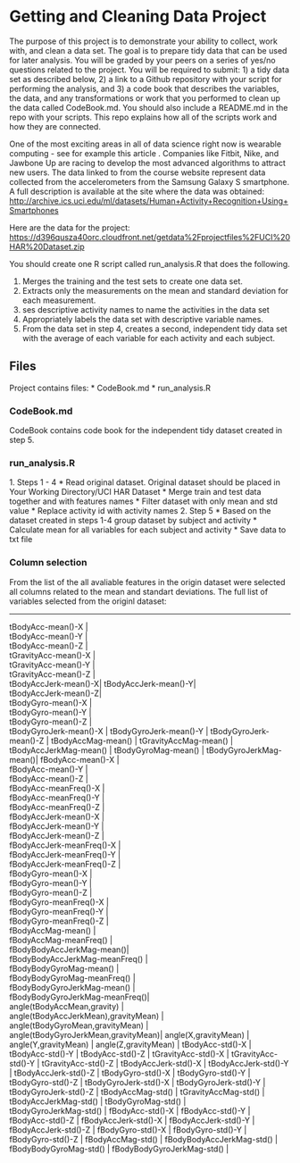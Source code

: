 <h1> Getting and Cleaning Data Project </h1>

The purpose of this project is to demonstrate your ability to collect, work with, and clean a data set. The goal is to prepare tidy data that can be used for later analysis. You will be graded by your peers on a series of yes/no questions related to the project. You will be required to submit: 1) a tidy data set as described below, 2) a link to a Github repository with your script for performing the analysis, and 3) a code book that describes the variables, the data, and any transformations or work that you performed to clean up the data called CodeBook.md. You should also include a README.md in the repo with your scripts. This repo explains how all of the scripts work and how they are connected.  

One of the most exciting areas in all of data science right now is wearable computing - see for example this article . Companies like Fitbit, Nike, and Jawbone Up are racing to develop the most advanced algorithms to attract new users. The data linked to from the course website represent data collected from the accelerometers from the Samsung Galaxy S smartphone. A full description is available at the site where the data was obtained: 
http://archive.ics.uci.edu/ml/datasets/Human+Activity+Recognition+Using+Smartphones 

Here are the data for the project: 
https://d396qusza40orc.cloudfront.net/getdata%2Fprojectfiles%2FUCI%20HAR%20Dataset.zip 

You should create one R script called run_analysis.R that does the following. 
1. Merges the training and the test sets to create one data set.
2. Extracts only the measurements on the mean and standard deviation for each measurement. 
3. ses descriptive activity names to name the activities in the data set
4. Appropriately labels the data set with descriptive variable names. 
5. From the data set in step 4, creates a second, independent tidy data set with the average of each variable for each activity and each subject.

<h2>Files </h2>
Project contains files:
* CodeBook.md
* run_analysis.R

<h3> CodeBook.md </h3>
CodeBook contains code book for the independent tidy dataset created in step 5.

<h3> run_analysis.R </h3>
1. Steps 1 - 4
    * Read original dataset. Original dataset should be placed in Your Working Directory/UCI HAR Dataset
    * Merge train and test data together and with features names
    * Filter dataset with only mean and std value
    * Replace activity id with activity names
2. Step 5
    * Based on the dataset created in steps 1-4 group dataset by subject and activity
    * Calculate mean for all variables for each subject and activity
    * Save data to txt file

<h3> Column selection </h3>

From the list of the all avaliable features in the origin dataset were selected all columns related to the mean and standart deviations. 
The full list of variables selected from the originl dataset:

------------------
tBodyAcc-mean()-X |                   
tBodyAcc-mean()-Y |                
tBodyAcc-mean()-Z |                  
tGravityAcc-mean()-X |               
tGravityAcc-mean()-Y |             
tGravityAcc-mean()-Z |              
tBodyAccJerk-mean()-X|
tBodyAccJerk-mean()-Y|          
tBodyAccJerk-mean()-Z|       
tBodyGyro-mean()-X   |               
tBodyGyro-mean()-Y   |              
tBodyGyro-mean()-Z   |             
tBodyGyroJerk-mean()-X | 
tBodyGyroJerk-mean()-Y |
tBodyGyroJerk-mean()-Z |
tBodyAccMag-mean()     |
tGravityAccMag-mean()  |
tBodyAccJerkMag-mean() |
tBodyGyroMag-mean()    |
tBodyGyroJerkMag-mean()|
fBodyAcc-mean()-X      |            
fBodyAcc-mean()-Y      |            
fBodyAcc-mean()-Z      |             
fBodyAcc-meanFreq()-X  |            
fBodyAcc-meanFreq()-Y  |            
fBodyAcc-meanFreq()-Z  |            
fBodyAccJerk-mean()-X  |            
fBodyAccJerk-mean()-Y  |            
fBodyAccJerk-mean()-Z  |             
fBodyAccJerk-meanFreq()-X |           
fBodyAccJerk-meanFreq()-Y |          
fBodyAccJerk-meanFreq()-Z |          
fBodyGyro-mean()-X        |         
fBodyGyro-mean()-Y        |          
fBodyGyro-mean()-Z        |         
fBodyGyro-meanFreq()-X    |          
fBodyGyro-meanFreq()-Y    |          
fBodyGyro-meanFreq()-Z    |         
fBodyAccMag-mean()        |         
fBodyAccMag-meanFreq()    |          
fBodyBodyAccJerkMag-mean()|         
fBodyBodyAccJerkMag-meanFreq() |      
fBodyBodyGyroMag-mean()     |        
fBodyBodyGyroMag-meanFreq()  |       
fBodyBodyGyroJerkMag-mean()   |      
fBodyBodyGyroJerkMag-meanFreq()|     
angle(tBodyAccMean,gravity)     |    
angle(tBodyAccJerkMean),gravityMean) |
angle(tBodyGyroMean,gravityMean)    |
angle(tBodyGyroJerkMean,gravityMean)|
angle(X,gravityMean)                |
angle(Y,gravityMean)                |
angle(Z,gravityMean)                |
tBodyAcc-std()-X                    |
tBodyAcc-std()-Y                   |
tBodyAcc-std()-Z                    |
tGravityAcc-std()-X                |
tGravityAcc-std()-Y                 |
tGravityAcc-std()-Z                 |
tBodyAccJerk-std()-X                |
tBodyAccJerk-std()-Y                |
tBodyAccJerk-std()-Z                |
tBodyGyro-std()-X                   |
tBodyGyro-std()-Y                   |
tBodyGyro-std()-Z                   |
tBodyGyroJerk-std()-X               |
tBodyGyroJerk-std()-Y               |
tBodyGyroJerk-std()-Z               |
tBodyAccMag-std()                   |
tGravityAccMag-std()                |
tBodyAccJerkMag-std()               |
tBodyGyroMag-std()                  |      
tBodyGyroJerkMag-std()              |
fBodyAcc-std()-X                    |
fBodyAcc-std()-Y                    |
fBodyAcc-std()-Z                    |
fBodyAccJerk-std()-X                |
fBodyAccJerk-std()-Y                |
fBodyAccJerk-std()-Z                |
fBodyGyro-std()-X                   |
fBodyGyro-std()-Y                   |
fBodyGyro-std()-Z                   |
fBodyAccMag-std()                   |
fBodyBodyAccJerkMag-std()           | 
fBodyBodyGyroMag-std()              |
fBodyBodyGyroJerkMag-std()  |